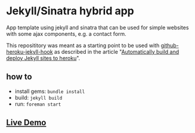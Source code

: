 # Jekyll/Sinatra hybrid app

App template using jekyll and sinatra that can be used for simple websites with some ajax components, e.g. a contact form.

This reposititory was meant as a starting point to be used with [github-heroku-jekyll-hook](https://github.com/dommmel/github-heroku-jekyll-hook) as described in the article "[Automatically build and deploy Jekyll sites to heroku](https://coderwall.com/p/st0hcq)".

## how to



* install gems: ```bundle install```
* build: ```jekyll build```
* run: ```foreman start```

## [Live Demo](http://sinatra-jekyll-hybrid.herokuapp.com/)

